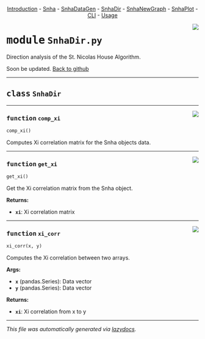 <center>

[Introduction](__init__.md) -
[Snha](Snha.md) -
[SnhaDataGen](SnhaDataGen.md) -
[SnhaDir](SnhaDir.md) -
[SnhaNewGraph](SnhaNewGraph.md) -
[SnhaPlot](SnhaPlot.md) -
[CLI](__main__.md) -
[Usage](../snha4py/README.md) 

</center>

<!-- markdownlint-disable -->

<a href="../snha4py/SnhaDir.py#L0"><img align="right" style="float:right;" src="https://img.shields.io/badge/-source-cccccc?style=flat-square"></a>

# <kbd>module</kbd> `SnhaDir.py`
Direction analysis of the St. Nicolas House Algorithm. 

Soon be updated.  [Back to github](https://github.com/thake93/snha4py/) 



---

## <kbd>class</kbd> `SnhaDir`







---

<a href="../snha4py/SnhaDir.py#L12"><img align="right" style="float:right;" src="https://img.shields.io/badge/-source-cccccc?style=flat-square"></a>

### <kbd>function</kbd> `comp_xi`

```python
comp_xi()
```

Computes Xi correlation matrix for the Snha objects data. 

---

<a href="../snha4py/SnhaDir.py#L22"><img align="right" style="float:right;" src="https://img.shields.io/badge/-source-cccccc?style=flat-square"></a>

### <kbd>function</kbd> `get_xi`

```python
get_xi()
```

Get the Xi correlation matrix from the Snha object. 



**Returns:**
 
 - <b>`xi`</b>:  Xi correlation matrix 

---

<a href="../snha4py/SnhaDir.py#L31"><img align="right" style="float:right;" src="https://img.shields.io/badge/-source-cccccc?style=flat-square"></a>

### <kbd>function</kbd> `xi_corr`

```python
xi_corr(x, y)
```

Computes the Xi correlation between two arrays. 



**Args:**
 
 - <b>`x`</b> (pandas.Series):  Data vector 
 - <b>`y`</b> (pandas.Series):  Data vector 



**Returns:**
 
 - <b>`xi`</b>:  Xi correlation from x to y 




---

_This file was automatically generated via [lazydocs](https://github.com/ml-tooling/lazydocs)._
